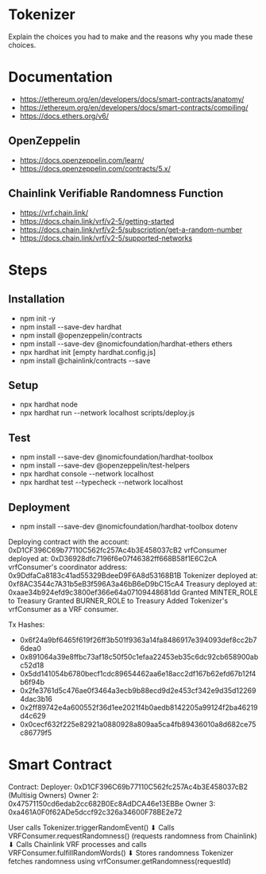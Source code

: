 # Tokenizer

Explain the choices you had to make and the reasons why you made these choices.


# Documentation

- https://ethereum.org/en/developers/docs/smart-contracts/anatomy/
- https://ethereum.org/en/developers/docs/smart-contracts/compiling/
- https://docs.ethers.org/v6/

## OpenZeppelin
- https://docs.openzeppelin.com/learn/
- https://docs.openzeppelin.com/contracts/5.x/

## Chainlink Verifiable Randomness Function
- https://vrf.chain.link/
- https://docs.chain.link/vrf/v2-5/getting-started
- https://docs.chain.link/vrf/v2-5/subscription/get-a-random-number
- https://docs.chain.link/vrf/v2-5/supported-networks


# Steps

## Installation
- npm init -y
- npm install --save-dev hardhat
- npm install @openzeppelin/contracts
- npm install --save-dev @nomicfoundation/hardhat-ethers ethers
- npx hardhat init [empty hardhat.config.js]
- npm install @chainlink/contracts --save

## Setup
- npx hardhat node
- npx hardhat run --network localhost scripts/deploy.js

## Test
- npm install --save-dev @nomicfoundation/hardhat-toolbox
- npm install --save-dev @openzeppelin/test-helpers
- npx hardhat console --network localhost
- npx hardhat test --typecheck --network localhost

## Deployment
- npm install --save-dev @nomicfoundation/hardhat-toolbox dotenv

Deploying contract with the account: 0xD1CF396C69b77110C562fc257Ac4b3E458037cB2
vrfConsumer deployed at: 0xD36928dfc7196f6e07f46382ff668B58f1E6C2cA
vrfConsumer's coordinator address: 0x9DdfaCa8183c41ad55329BdeeD9F6A8d53168B1B
Tokenizer deployed at: 0xf8AC3544c7A31b5eB3f596A3a46bB6eD9bC15cA4
Treasury deployed at: 0xaae34b924efd9c3800ef366e64a07109448681dd
Granted MINTER_ROLE to Treasury
Granted BURNER_ROLE to Treasury
Added Tokenizer's vrfConsumer as a VRF consumer.

Tx Hashes:
- 0x6f24a9bf6465f619f26ff3b501f9363a14fa8486917e394093def8cc2b76dea0
- 0x891064a39e8ffbc73af18c50f50c1efaa22453eb35c6dc92cb658900abc52d18
- 0x5dd141054b6780becf1cdc89654462aa6e18acc2df167b62efd67b12f4b6f94b
- 0x2fe3761d5c476ae0f3464a3ecb9b88ecd9d2e453cf342e9d35d122694dac3b16
- 0x2ff89742e4a600552f36d1ee2021f4b0aedb8142205a99124f2ba46219d4c629
- 0x0cecf632f225e82921a0880928a809aa5ca4fb89436010a8d682ce75c86779f5

# Smart Contract
Contract: 
Deployer: 0xD1CF396C69b77110C562fc257Ac4b3E458037cB2
(Multisig Owners)
Owner 2: 0x47571150cd6edab2cc682B0Ec8AdDCA46e13EBBe
Owner 3: 0xa461A0F0f62ADe5dccf92c326a34600F78BE2e72

User calls Tokenizer.triggerRandomEvent()
⬇ Calls
VRFConsumer.requestRandomness() (requests randomness from Chainlink)
⬇ Calls
Chainlink VRF processes and calls VRFConsumer.fulfillRandomWords()
⬇ Stores randomness
Tokenizer fetches randomness using vrfConsumer.getRandomness(requestId)
